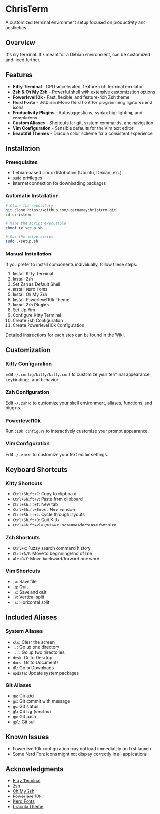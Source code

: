 # ChrisTerm

A customized terminal environment setup focused on productivity and aesthetics.

## Overview

It's my terminal. It's meant for a Debian environment, can be customized and riced further.

## Features

- **Kitty Terminal** - GPU-accelerated, feature-rich terminal emulator
- **Zsh & Oh My Zsh** - Powerful shell with extensive customization options
- **Powerlevel10k** - Fast, flexible, and feature-rich Zsh theme
- **Nerd Fonts** - JetBrainsMono Nerd Font for programming ligatures and icons
- **Productivity Plugins** - Autosuggestions, syntax highlighting, and completions
- **Custom Aliases** - Shortcuts for git, system commands, and navigation
- **Vim Configuration** - Sensible defaults for the Vim text editor
- **Beautiful Themes** - Dracula color scheme for a consistent experience

## Installation

### Prerequisites

- Debian-based Linux distribution (Ubuntu, Debian, etc.)
- `sudo` privileges
- Internet connection for downloading packages

### Automatic Installation

```bash
# Clone the repository
git clone https://github.com/username/christerm.git
cd christerm

# Make the script executable
chmod +x setup.sh

# Run the setup script
sudo ./setup.sh
```

### Manual Installation

If you prefer to install components individually, follow these steps:

1. Install Kitty Terminal
2. Install Zsh
3. Set Zsh as Default Shell
4. Install Nerd Fonts
5. Install Oh My Zsh
6. Install Powerlevel10k Theme
7. Install Zsh Plugins
8. Set Up Vim
9. Configure Kitty Terminal
10. Create Zsh Configuration
11. Create Powerlevel10k Configuration

Detailed instructions for each step can be found in the [Wiki](https://github.com/username/christerm/wiki).

## Customization

### Kitty Configuration

Edit `~/.config/kitty/kitty.conf` to customize your terminal appearance, keybindings, and behavior.

### Zsh Configuration

Edit `~/.zshrc` to customize your shell environment, aliases, functions, and plugins.

### Powerlevel10k

Run `p10k configure` to interactively customize your prompt appearance.

### Vim Configuration

Edit `~/.vimrc` to customize your text editor settings.

## Keyboard Shortcuts

### Kitty Shortcuts

- `Ctrl+Shift+C`: Copy to clipboard
- `Ctrl+Shift+V`: Paste from clipboard
- `Ctrl+Shift+T`: New tab
- `Ctrl+Shift+Enter`: New window
- `Ctrl+Shift+L`: Cycle through layouts
- `Ctrl+Shift+Q`: Quit Kitty
- `Ctrl+Shift+Plus/Minus`: Increase/decrease font size

### Zsh Shortcuts

- `Ctrl+R`: Fuzzy search command history
- `Ctrl+A/E`: Move to beginning/end of line
- `Alt+B/F`: Move backward/forward one word

### Vim Shortcuts

- `,w`: Save file
- `,q`: Quit
- `,x`: Save and quit
- `,v`: Vertical split
- `,s`: Horizontal split

## Included Aliases

### System Aliases

- `cls`: Clear the screen
- `..`: Go up one directory
- `...`: Go up two directories
- `desk`: Go to Desktop
- `docs`: Go to Documents
- `dl`: Go to Downloads
- `update`: Update system packages

### Git Aliases

- `ga`: Git add
- `gc`: Git commit with message
- `gs`: Git status
- `gl`: Git log (oneline)
- `gp`: Git push
- `gpl`: Git pull

## Known Issues

- Powerlevel10k configuration may not load immediately on first launch
- Some Nerd Font icons might not display correctly in all applications

## Acknowledgments

- [Kitty Terminal](https://sw.kovidgoyal.net/kitty/)
- [Zsh](https://www.zsh.org/)
- [Oh My Zsh](https://ohmyz.sh/)
- [Powerlevel10k](https://github.com/romkatv/powerlevel10k)
- [Nerd Fonts](https://www.nerdfonts.com/)
- [Dracula Theme](https://draculatheme.com/)
